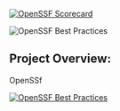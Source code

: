 
[![OpenSSF Scorecard](https://api.scorecard.dev/projects/github.com/walatheo/codestuff/badge)](https://scorecard.dev/viewer/?uri=github.com/walatheo/codestuff)

![OpenSSF Best Practices](https://img.shields.io/badge/Best_Practices-Pass-4CAF50)

## Project Overview:
OpenSSf


[![OpenSSF Best Practices](https://www.bestpractices.dev/projects/10334/badge)](https://www.bestpractices.dev/projects/10334)
